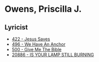 # Owens, Priscilla J.

## Lyricist

- [422 - Jesus Saves](/hymns/422.md)
- [496 - We Have An Anchor](/hymns/496.md)
- [500 - Give Me The Bible](/hymns/500.md)
- [20886 - IS YOUR LAMP STILL BURNING](/hymns/20886.md)

